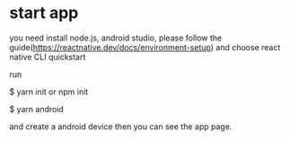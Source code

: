 # start app

you need install node.js, android studio, please follow the guide(https://reactnative.dev/docs/environment-setup) and choose react native CLI quickstart

run

$ yarn init or npm init 

$ yarn android

and create a android device then you can see the app page.

